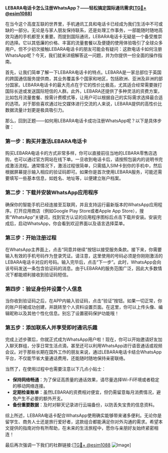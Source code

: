 **LEBARA电话卡怎么注册WhatsApp？——轻松搞定国际通讯需求[[TG💪+ @esim1088](https://t.me/s/esim1088)]**

在当今这个高度互联的世界里，手机通讯工具和电话卡已经成为我们生活中不可或缺的一部分。无论是与家人朋友保持联系，还是处理工作事务，一部能随时随地高效沟通的手机都至关重要。而提到国际通讯，LEBARA电话卡无疑是一个备受推崇的选择。它以其低廉的价格、丰富的流量套餐以及便捷的使用体验吸引了全球众多用户。但不少初次接触LEBARA电话卡的朋友可能会有疑问：这款电话卡如何注册WhatsApp呢？今天，我们就来详细解答这一问题，并为你提供一份全面的操作指南。

首先，让我们简单了解一下LEBARA电话卡的特点。LEBARA是一家总部位于英国的跨国通信服务提供商，其业务覆盖多个国家和地区，包括欧洲、亚洲及非洲的部分国家。LEBARA电话卡的最大亮点在于它的性价比极高，尤其适合经常需要拨打国际长途或发送国际短信的人群。此外，LEBARA还提供了多种灵活的资费方案，比如包月流量套餐、按需计费模式等，让用户可以根据自己的实际需求选择最合适的选项。对于那些喜欢通过社交媒体进行交流的人来说，LEBARA提供的高性价比数据流量计划更是极具吸引力。

那么，回到正题——如何用LEBARA电话卡成功注册WhatsApp呢？以下是具体步骤：

### 第一步：购买并激活LEBARA电话卡

购买LEBARA电话卡的方式非常多样，你可以直接前往当地的LEBARA零售店选购，也可以通过官方网站在线下单。一旦收到电话卡后，请按照包装内的说明书完成激活流程。通常情况下，激活过程很简单，只需插入SIM卡到你的手机中，然后根据屏幕提示输入相应的验证码即可。如果你是首次使用LEBARA服务，可能还需要填写一些基本信息，如姓名、地址等，以便建立账户档案。

### 第二步：下载并安装WhatsApp应用程序

确保你的智能手机已经连接至互联网，并且支持运行最新版本的WhatsApp应用程序。打开应用商店（例如Google Play Store或者Apple App Store），搜索“WhatsApp”关键词，找到官方认证的应用程序图标后点击下载并安装。安装完成后，启动WhatsApp，你会看到欢迎界面以及语言选择菜单。

### 第三步：开始注册过程

在WhatsApp主界面上，点击“同意并继续”按钮以接受服务条款。接下来，你需要输入有效的手机号码作为登录凭证。请注意，这里使用的号码必须是你刚刚激活的LEBARA电话卡对应的号码。输入完毕后，点击“下一步”。此时，WhatsApp会向该号码发送一条包含验证码的消息。由于LEBARA的服务范围广泛，因此大多数情况下都能顺利接收到验证码短信。

### 第四步：验证身份并设置个人信息

当你收到验证码之后，在APP内输入验证码，点击“验证”按钮。如果一切正常，你的账户将被成功创建，并跳转至个人资料设置页面。在这里，你可以上传头像、编辑昵称以及其他个性化信息。别忘了设置密码保护功能哦！

### 第五步：添加联系人并享受即时通讯乐趣

完成上述步骤后，你就正式成为WhatsApp用户啦！现在，你可以开始邀请好友加入聊天群组，分享日常生活点滴，甚至还可以利用WhatsApp进行语音通话或视频会议。对于那些长期在国外工作的朋友来说，通过LEBARA电话卡结合WhatsApp平台，不仅能节省大量通话费用，还能随时随地保持亲密联络。

当然了，在使用过程中也需要注意以下几点小贴士：

- **保持网络畅通**：为了保证高质量的通话效果，请尽量选择Wi-Fi环境或者稳定的移动网络连接。
- **定期检查账单**：虽然LEBARA的资费相对便宜，但仍需留意每月消费情况，避免产生不必要的额外开支。
- **备份重要数据**：及时对聊天记录进行云端备份，以防丢失宝贵的信息资料。

综上所述，LEBARA电话卡配合WhatsApp使用确实能够带来诸多便利。无论你是留学生、商务人士还是旅行爱好者，这款组合都能满足你对外沟通的需求。希望本文提供的指南对你有所帮助，在未来的生活旅程中，愿你与亲朋好友始终紧密相连！

最后再次强调一下我们的社群链接:[[TG💪+ @esim1088](https://t.me/s/esim1088) ![Image](https://i.postimg.cc/4NQfJmqS/Snipaste-2025-05-13-00-14-12.png)]